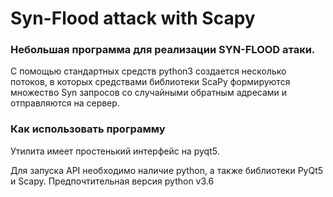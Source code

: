 # Syn-Flood attack with Scapy

### Небольшая программа для реализации SYN-FLOOD атаки.

С помощью стандартных средств python3 создается несколько потоков,
в которых средствами библиотеки ScaPy формируются множество Syn запросов со случайными обратным адресами и отправляются на сервер. 

### Как использовать программу
Утилита имеет простенький интерфейс на pyqt5. 

Для запуска API необходимо наличие python, а также библиотеки PyQt5 и Scapy. Предпочтительная версия python v3.6

